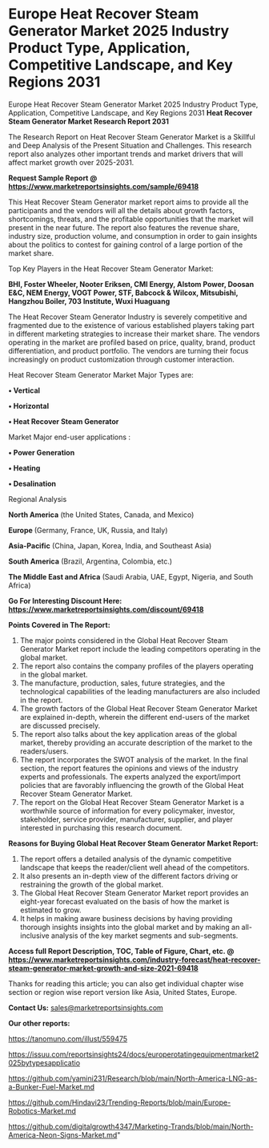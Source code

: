 # Europe Heat Recover Steam Generator Market 2025 Industry Product Type, Application, Competitive Landscape, and Key Regions 2031
Europe Heat Recover Steam Generator Market 2025 Industry Product Type, Application, Competitive Landscape, and Key Regions 2031
<strong>Heat Recover Steam Generator Market Research Report 2031</strong>

The Research Report on Heat Recover Steam Generator Market is a Skillful and Deep Analysis of the Present Situation and Challenges. This research report also analyzes other important trends and market drivers that will affect market growth over 2025-2031.

<strong>Request Sample Report @ <a href=https://www.marketreportsinsights.com/sample/69418>https://www.marketreportsinsights.com/sample/69418</a></strong>

This Heat Recover Steam Generator market report aims to provide all the participants and the vendors will all the details about growth factors, shortcomings, threats, and the profitable opportunities that the market will present in the near future. The report also features the revenue share, industry size, production volume, and consumption in order to gain insights about the politics to contest for gaining control of a large portion of the market share.

Top Key Players in the Heat Recover Steam Generator Market:

<strong>BHI, Foster Wheeler, Nooter Eriksen, CMI Energy, Alstom Power, Doosan E&C, NEM Energy, VOGT Power, STF, Babcock & Wilcox, Mitsubishi, Hangzhou Boiler, 703 Institute, Wuxi Huaguang</strong>

The Heat Recover Steam Generator Industry is severely competitive and fragmented due to the existence of various established players taking part in different marketing strategies to increase their market share. The vendors operating in the market are profiled based on price, quality, brand, product differentiation, and product portfolio. The vendors are turning their focus increasingly on product customization through customer interaction.

Heat Recover Steam Generator Market Major Types are:

<strong>• Vertical

• Horizontal

• Heat Recover Steam Generator</strong>

Market Major end-user applications :

<strong>• Power Generation

• Heating

• Desalination</strong>

Regional Analysis

</u><strong><b>North America</b></strong> (the United States, Canada, and Mexico)

<strong><b>Europe </b></strong>(Germany, France, UK, Russia, and Italy)

<strong><b>Asia-Pacific</b></strong> (China, Japan, Korea, India, and Southeast Asia)

<strong><b>South America</b></strong> (Brazil, Argentina, Colombia, etc.)

<strong><b>The Middle East and Africa</b></strong> (Saudi Arabia, UAE, Egypt, Nigeria, and South Africa)

<strong>Go For Interesting Discount Here: <a href=https://www.marketreportsinsights.com/discount/69418>https://www.marketreportsinsights.com/discount/69418</a></strong>

<strong>Points Covered in The Report:</strong>
<ol>
  <li>The major points considered in the Global Heat Recover Steam Generator Market report include the leading competitors operating in the global market.</li>
  <li>The report also contains the company profiles of the players operating in the global market.</li>
  <li>The manufacture, production, sales, future strategies, and the technological capabilities of the leading manufacturers are also included in the report.</li>
  <li>The growth factors of the Global Heat Recover Steam Generator Market are explained in-depth, wherein the different end-users of the market are discussed precisely.</li>
  <li>The report also talks about the key application areas of the global market, thereby providing an accurate description of the market to the readers/users.</li>
  <li>The report incorporates the SWOT analysis of the market. In the final section, the report features the opinions and views of the industry experts and professionals. The experts analyzed the export/import policies that are favorably influencing the growth of the Global Heat Recover Steam Generator Market.</li>
  <li>The report on the Global Heat Recover Steam Generator Market is a worthwhile source of information for every policymaker, investor, stakeholder, service provider, manufacturer, supplier, and player interested in purchasing this research document.</li>
</ol>
<strong>Reasons for Buying Global Heat Recover Steam Generator Market Report:</strong>

<ol>
  <li>The report offers a detailed analysis of the dynamic competitive landscape that keeps the reader/client well ahead of the competitors.</li>
  <li>It also presents an in-depth view of the different factors driving or restraining the growth of the global market.</li>
  <li>The Global Heat Recover Steam Generator Market report provides an eight-year forecast evaluated on the basis of how the market is estimated to grow.</li>
  <li>It helps in making aware business decisions by having providing thorough insights insights into the global market and by making an all-inclusive analysis of the key market segments and sub-segments.</li>
</ol>
<strong>Access full Report Description, TOC, Table of Figure, Chart, etc. @ <a href=https://www.marketreportsinsights.com/industry-forecast/heat-recover-steam-generator-market-growth-and-size-2021-69418>https://www.marketreportsinsights.com/industry-forecast/heat-recover-steam-generator-market-growth-and-size-2021-69418</a></strong>


Thanks for reading this article; you can also get individual chapter wise section or region wise report version like Asia, United States, Europe.

<strong>Contact Us:</strong>
sales@marketreportsinsights.com

<strong>Our other reports:</strong>

<a href=https://tanomuno.com/illust/559475>https://tanomuno.com/illust/559475</a>

<a href=https://issuu.com/reportsinsights24/docs/europerotatingequipmentmarket2025bytypesapplicatio>https://issuu.com/reportsinsights24/docs/europerotatingequipmentmarket2025bytypesapplicatio</a>

<a href=https://github.com/yamini231/Research/blob/main/North-America-LNG-as-a-Bunker-Fuel-Market.md>https://github.com/yamini231/Research/blob/main/North-America-LNG-as-a-Bunker-Fuel-Market.md</a>

<a href=https://github.com/Hindavi23/Trending-Reports/blob/main/Europe-Robotics-Market.md>https://github.com/Hindavi23/Trending-Reports/blob/main/Europe-Robotics-Market.md</a>

<a href=https://github.com/digitalgrowth4347/Marketing-Trands/blob/main/North-America-Neon-Signs-Market.md>https://github.com/digitalgrowth4347/Marketing-Trands/blob/main/North-America-Neon-Signs-Market.md</a>"
